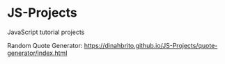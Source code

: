 # JS-Projects
JavaScript tutorial projects

Random Quote Generator: https://dinahbrito.github.io/JS-Projects/quote-generator/index.html
